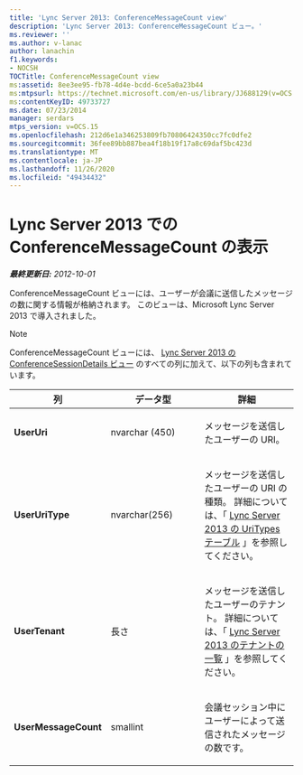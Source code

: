 ```yaml
---
title: 'Lync Server 2013: ConferenceMessageCount view'
description: 'Lync Server 2013: ConferenceMessageCount ビュー。'
ms.reviewer: ''
ms.author: v-lanac
author: lanachin
f1.keywords:
- NOCSH
TOCTitle: ConferenceMessageCount view
ms:assetid: 8ee3ee95-fb78-4d4e-bcdd-6ce5a0a23b44
ms:mtpsurl: https://technet.microsoft.com/en-us/library/JJ688129(v=OCS.15)
ms:contentKeyID: 49733727
ms.date: 07/23/2014
manager: serdars
mtps_version: v=OCS.15
ms.openlocfilehash: 212d6e1a346253809fb70806424350cc7fc0dfe2
ms.sourcegitcommit: 36fee89bb887bea4f18b19f17a8c69daf5bc423d
ms.translationtype: MT
ms.contentlocale: ja-JP
ms.lasthandoff: 11/26/2020
ms.locfileid: "49434432"
---
```

# <a name="conferencemessagecount-view-in-lync-server-2013"></a>Lync Server 2013 での ConferenceMessageCount の表示

<div data-xmlns="http://www.w3.org/1999/xhtml">

<div class="topic" data-xmlns="http://www.w3.org/1999/xhtml" data-msxsl="urn:schemas-microsoft-com:xslt" data-cs="https://msdn.microsoft.com/">

<div data-asp="https://msdn2.microsoft.com/asp">



</div>

<div id="mainSection">

<div id="mainBody">

<span> </span>

_**最終更新日:** 2012-10-01_

ConferenceMessageCount ビューには、ユーザーが会議に送信したメッセージの数に関する情報が格納されます。 このビューは、Microsoft Lync Server 2013 で導入されました。

<div>


> [!NOTE]  
> ConferenceMessageCount ビューには、 <A href="lync-server-2013-conferencesessiondetails-view.md">Lync Server 2013 の ConferenceSessionDetails ビュー</A> のすべての列に加えて、以下の列も含まれています。



</div>


<table>
<colgroup>
<col style="width: 33%" />
<col style="width: 33%" />
<col style="width: 33%" />
</colgroup>
<thead>
<tr class="header">
<th>列</th>
<th>データ型</th>
<th>詳細</th>
</tr>
</thead>
<tbody>
<tr class="odd">
<td><p><strong>UserUri</strong></p></td>
<td><p>nvarchar (450)</p></td>
<td><p>メッセージを送信したユーザーの URI。</p></td>
</tr>
<tr class="even">
<td><p><strong>UserUriType</strong></p></td>
<td><p>nvarchar(256)</p></td>
<td><p>メッセージを送信したユーザーの URI の種類。 詳細については、「 <a href="lync-server-2013-uritypes-table.md">Lync Server 2013 の UriTypes テーブル</a> 」を参照してください。</p></td>
</tr>
<tr class="odd">
<td><p><strong>UserTenant</strong></p></td>
<td><p>長さ</p></td>
<td><p>メッセージを送信したユーザーのテナント。 詳細については、「 <a href="lync-server-2013-tenants-table.md">Lync Server 2013 のテナントの一覧</a> 」を参照してください。</p></td>
</tr>
<tr class="even">
<td><p><strong>UserMessageCount</strong></p></td>
<td><p>smallint</p></td>
<td><p>会議セッション中にユーザーによって送信されたメッセージの数です。</p></td>
</tr>
</tbody>
</table>


</div>

<span> </span>

</div>

</div>

</div>

